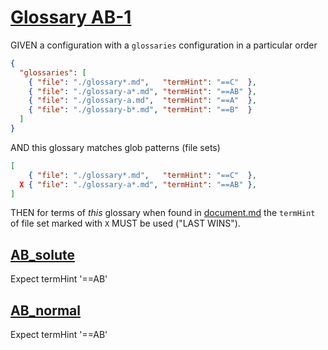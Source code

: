 # [Glossary AB-1](#glossary-ab-1)

GIVEN a configuration with a `glossaries` configuration in a particular order

```json
{
  "glossaries": [
    { "file": "./glossary*.md",   "termHint": "==C"  },
    { "file": "./glossary-a*.md", "termHint": "==AB" },
    { "file": "./glossary-a.md",  "termHint": "==A"  },
    { "file": "./glossary-b*.md", "termHint": "==B"  }
  ]
}
```

AND this glossary matches glob patterns (file sets)

```json
[
    { "file": "./glossary*.md",   "termHint": "==C"  },
  X { "file": "./glossary-a*.md", "termHint": "==AB" },
]
```

THEN for terms of *this* glossary when found in [document.md][1]
the `termHint` of file set marked with `X` MUST be used ("LAST WINS").

## [AB\_solute](#ab\_solute)

Expect termHint '==AB'

## [AB\_normal](#ab\_normal)

Expect termHint '==AB'

[1]: ./document.md
